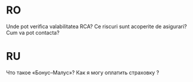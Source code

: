 # RO
Unde pot verifica valabilitatea RCA?
Ce riscuri sunt acoperite de asigurari?
Cum va pot contacta?

# RU
Что такое «Бонус–Малус»?
Как я могу оплатить страховку ?